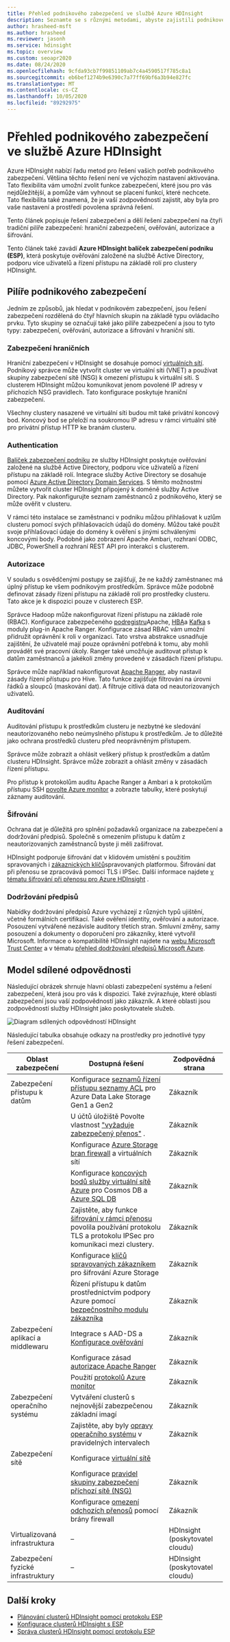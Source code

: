 ```yaml
---
title: Přehled podnikového zabezpečení ve službě Azure HDInsight
description: Seznamte se s různými metodami, abyste zajistili podnikové zabezpečení ve službě Azure HDInsight.
author: hrasheed-msft
ms.author: hrasheed
ms.reviewer: jasonh
ms.service: hdinsight
ms.topic: overview
ms.custom: seoapr2020
ms.date: 08/24/2020
ms.openlocfilehash: 9cfda93cb7f99851109ab7c4a4590517f785c8a1
ms.sourcegitcommit: eb6bef1274b9e6390c7a77ff69bf6a3b94e827fc
ms.translationtype: MT
ms.contentlocale: cs-CZ
ms.lasthandoff: 10/05/2020
ms.locfileid: "89292975"
---
```

# <a name="overview-of-enterprise-security-in-azure-hdinsight"></a>Přehled podnikového zabezpečení ve službě Azure HDInsight

Azure HDInsight nabízí řadu metod pro řešení vašich potřeb podnikového zabezpečení. Většina těchto řešení není ve výchozím nastavení aktivována. Tato flexibilita vám umožní zvolit funkce zabezpečení, které jsou pro vás nejdůležitější, a pomůže vám vyhnout se placení funkcí, které nechcete. Tato flexibilita také znamená, že je vaší zodpovědností zajistit, aby byla pro vaše nastavení a prostředí povolena správná řešení.

Tento článek popisuje řešení zabezpečení a dělí řešení zabezpečení na čtyři tradiční pilíře zabezpečení: hraniční zabezpečení, ověřování, autorizace a šifrování.

Tento článek také zavádí **Azure HDInsight balíček zabezpečení podniku (ESP)**, která poskytuje ověřování založené na službě Active Directory, podporu více uživatelů a řízení přístupu na základě rolí pro clustery HDInsight.

## <a name="enterprise-security-pillars"></a>Pilíře podnikového zabezpečení

Jedním ze způsobů, jak hledat v podnikovém zabezpečení, jsou řešení zabezpečení rozdělená do čtyř hlavních skupin na základě typu ovládacího prvku. Tyto skupiny se označují také jako pilíře zabezpečení a jsou to tyto typy: zabezpečení, ověřování, autorizace a šifrování v hraniční síti.

### <a name="perimeter-security"></a>Zabezpečení hraničních

Hraniční zabezpečení v HDInsight se dosahuje pomocí [virtuálních sítí](../hdinsight-plan-virtual-network-deployment.md). Podnikový správce může vytvořit cluster ve virtuální síti (VNET) a používat skupiny zabezpečení sítě (NSG) k omezení přístupu k virtuální síti. S clusterem HDInsight můžou komunikovat jenom povolené IP adresy v příchozích NSG pravidlech. Tato konfigurace poskytuje hraniční zabezpečení.

Všechny clustery nasazené ve virtuální síti budou mít také privátní koncový bod. Koncový bod se přeloží na soukromou IP adresu v rámci virtuální sítě pro privátní přístup HTTP ke branám clusteru.

### <a name="authentication"></a>Authentication

[Balíček zabezpečení podniku](apache-domain-joined-architecture.md) ze služby HDInsight poskytuje ověřování založené na službě Active Directory, podporu více uživatelů a řízení přístupu na základě rolí. Integrace služby Active Directory se dosahuje pomocí [Azure Active Directory Domain Services](../../active-directory-domain-services/overview.md). S těmito možnostmi můžete vytvořit cluster HDInsight připojený k doméně služby Active Directory. Pak nakonfigurujte seznam zaměstnanců z podnikového, který se může ověřit v clusteru.

V rámci této instalace se zaměstnanci v podniku můžou přihlašovat k uzlům clusteru pomocí svých přihlašovacích údajů do domény. Můžou také použít svoje přihlašovací údaje do domény k ověření s jinými schválenými koncovými body. Podobně jako zobrazení Apache Ambari, rozhraní ODBC, JDBC, PowerShell a rozhraní REST API pro interakci s clusterem.

### <a name="authorization"></a>Autorizace

V souladu s osvědčenými postupy se zajišťují, že ne každý zaměstnanec má úplný přístup ke všem podnikovým prostředkům. Správce může podobně definovat zásady řízení přístupu na základě rolí pro prostředky clusteru. Tato akce je k dispozici pouze v clusterech ESP.

Správce Hadoop může nakonfigurovat řízení přístupu na základě role (RBAC). Konfigurace zabezpečeného [podregistru](apache-domain-joined-run-hive.md)Apache, [HBA](apache-domain-joined-run-hbase.md)a [Kafka](apache-domain-joined-run-kafka.md) s moduly plug-in Apache Ranger. Konfigurace zásad RBAC vám umožní přidružit oprávnění k roli v organizaci. Tato vrstva abstrakce usnadňuje zajištění, že uživatelé mají pouze oprávnění potřebná k tomu, aby mohli provádět své pracovní úkoly. Ranger také umožňuje auditovat přístup k datům zaměstnanců a jakékoli změny provedené v zásadách řízení přístupu.

Správce může například nakonfigurovat [Apache Ranger](https://ranger.apache.org/), aby nastavil zásady řízení přístupu pro Hive. Tato funkce zajišťuje filtrování na úrovni řádků a sloupců (maskování dat). A filtruje citlivá data od neautorizovaných uživatelů.

### <a name="auditing"></a>Auditování

Auditování přístupu k prostředkům clusteru je nezbytné ke sledování neautorizovaného nebo neúmyslného přístupu k prostředkům. Je to důležité jako ochrana prostředků clusteru před neoprávněným přístupem.

Správce může zobrazit a ohlásit veškerý přístup k prostředkům a datům clusteru HDInsight. Správce může zobrazit a ohlásit změny v zásadách řízení přístupu.

Pro přístup k protokolům auditu Apache Ranger a Ambari a k protokolům přístupu SSH [povolte Azure monitor](../hdinsight-hadoop-oms-log-analytics-tutorial.md#cluster-auditing) a zobrazte tabulky, které poskytují záznamy auditování.

### <a name="encryption"></a>Šifrování

Ochrana dat je důležitá pro splnění požadavků organizace na zabezpečení a dodržování předpisů. Společně s omezením přístupu k datům z neautorizovaných zaměstnanců byste ji měli zašifrovat.

HDInsight podporuje šifrování dat v klidovém umístění s použitím spravovaných i [zákaznických klíčů](../disk-encryption.md)spravovaných platformou. Šifrování dat při přenosu se zpracovává pomocí TLS i IPSec. Další informace najdete [v tématu šifrování při přenosu pro Azure HDInsight](encryption-in-transit.md) .

### <a name="compliance"></a>Dodržování předpisů

Nabídky dodržování předpisů Azure vycházejí z různých typů ujištění, včetně formálních certifikací. Také ověření identity, ověřování a autorizace. Posouzení vytvářené nezávisle auditory třetích stran. Smluvní změny, samy posouzení a dokumenty o doporučení pro zákazníky, které vytvořil Microsoft. Informace o kompatibilitě HDInsight najdete na [webu Microsoft Trust Center](https://www.microsoft.com/trust-center) a v tématu [přehled dodržování předpisů Microsoft Azure](https://gallery.technet.microsoft.com/Overview-of-Azure-c1be3942).

## <a name="shared-responsibility-model"></a>Model sdílené odpovědnosti

Následující obrázek shrnuje hlavní oblasti zabezpečení systému a řešení zabezpečení, která jsou pro vás k dispozici. Také zvýrazňuje, které oblasti zabezpečení jsou vaší zodpovědností jako zákazník. A které oblasti jsou zodpovědností služby HDInsight jako poskytovatele služeb.

![Diagram sdílených odpovědností HDInsight](./media/hdinsight-security-overview/hdinsight-shared-responsibility.png)

Následující tabulka obsahuje odkazy na prostředky pro jednotlivé typy řešení zabezpečení.

| Oblast zabezpečení | Dostupná řešení | Zodpovědná strana |
|---|---|---|
| Zabezpečení přístupu k datům | Konfigurace [seznamů řízení přístupu seznamy ACL](../../storage/blobs/data-lake-storage-access-control.md) pro Azure Data Lake Storage Gen1 a Gen2  | Zákazník |
|  | U účtů úložiště Povolte vlastnost ["vyžaduje zabezpečený přenos"](../../storage/common/storage-require-secure-transfer.md) . | Zákazník |
|  | Konfigurace [Azure Storage bran firewall](../../storage/common/storage-network-security.md) a virtuálních sítí | Zákazník |
|  | Konfigurace [koncových bodů služby virtuální sítě Azure](https://docs.microsoft.com/azure/virtual-network/virtual-network-service-endpoints-overview) pro Cosmos DB a [Azure SQL DB](https://docs.microsoft.com/azure/sql-database/sql-database-vnet-service-endpoint-rule-overview) | Zákazník |
|  | Zajistěte, aby funkce [šifrování v rámci přenosu](./encryption-in-transit.md) povolila používání protokolu TLS a protokolu IPSec pro komunikaci mezi clustery. | Zákazník |
|  | Konfigurace [klíčů spravovaných zákazníkem](../../storage/common/storage-encryption-keys-portal.md) pro šifrování Azure Storage | Zákazník |
|  | Řízení přístupu k datům prostřednictvím podpory Azure pomocí [bezpečnostního modulu zákazníka](https://docs.microsoft.com/azure/security/fundamentals/customer-lockbox-overview) | Zákazník |
| Zabezpečení aplikací a middlewaru | Integrace s AAD-DS a [Konfigurace ověřování](apache-domain-joined-configure-using-azure-adds.md) | Zákazník |
|  | Konfigurace zásad [autorizace Apache Ranger](apache-domain-joined-run-hive.md) | Zákazník |
|  | Použití [protokolů Azure monitor](../hdinsight-hadoop-oms-log-analytics-tutorial.md) | Zákazník |
| Zabezpečení operačního systému | Vytváření clusterů s nejnovější zabezpečenou základní imagí | Zákazník |
|  | Zajistěte, aby byly [opravy operačního systému](../hdinsight-os-patching.md) v pravidelných intervalech | Zákazník |
| Zabezpečení sítě | Konfigurace [virtuální sítě](../hdinsight-plan-virtual-network-deployment.md) |
|  | Konfigurace [pravidel skupiny zabezpečení příchozí sítě (NSG)](../control-network-traffic.md) | Zákazník |
|  | Konfigurace [omezení odchozích přenosů](../hdinsight-restrict-outbound-traffic.md) pomocí brány firewall | Zákazník |
| Virtualizovaná infrastruktura | – | HDInsight (poskytovatel cloudu) |
| Zabezpečení fyzické infrastruktury | – | HDInsight (poskytovatel cloudu) |

## <a name="next-steps"></a>Další kroky

* [Plánování clusterů HDInsight pomocí protokolu ESP](apache-domain-joined-architecture.md)
* [Konfigurace clusterů HDInsight s ESP](apache-domain-joined-configure.md)
* [Správa clusterů HDInsight pomocí protokolu ESP](apache-domain-joined-manage.md)
